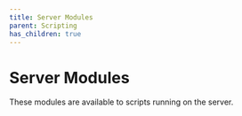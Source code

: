 ```yaml
---
title: Server Modules
parent: Scripting
has_children: true
---
```

# Server Modules
These modules are available to scripts running on the server.